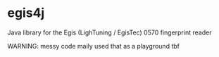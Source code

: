 # egis4j
Java library for the Egis (LighTuning / EgisTec) 0570 fingerprint reader

WARNING: messy code maily used that as a playground tbf
